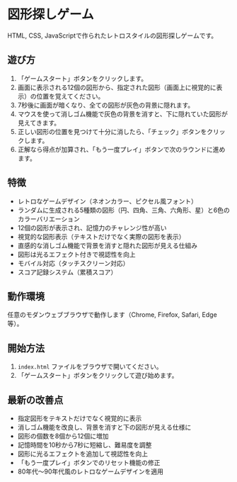 # 図形探しゲーム

HTML, CSS, JavaScriptで作られたレトロスタイルの図形探しゲームです。

## 遊び方

1. 「ゲームスタート」ボタンをクリックします。
2. 画面に表示される12個の図形から、指定された図形（画面上に視覚的に表示）の位置を覚えてください。
3. 7秒後に画面が暗くなり、全ての図形が灰色の背景に隠れます。
4. マウスを使って消しゴム機能で灰色の背景を消すと、下に隠れていた図形が見えてきます。
5. 正しい図形の位置を見つけて十分に消したら、「チェック」ボタンをクリックします。
6. 正解なら得点が加算され、「もう一度プレイ」ボタンで次のラウンドに進めます。

## 特徴

- レトロなゲームデザイン（ネオンカラー、ピクセル風フォント）
- ランダムに生成される5種類の図形（円、四角、三角、六角形、星）と6色のカラーバリエーション
- 12個の図形が表示され、記憶力のチャレンジ性が高い
- 視覚的な図形表示（テキストだけでなく実際の図形を表示）
- 直感的な消しゴム機能で背景を消すと隠れた図形が見える仕組み
- 図形は光るエフェクト付きで視認性を向上
- モバイル対応（タッチスクリーン対応）
- スコア記録システム（累積スコア）

## 動作環境

任意のモダンウェブブラウザで動作します（Chrome, Firefox, Safari, Edge等）。

## 開始方法

1. `index.html` ファイルをブラウザで開いてください。
2. 「ゲームスタート」ボタンをクリックして遊び始めます。

## 最新の改善点

- 指定図形をテキストだけでなく視覚的に表示
- 消しゴム機能を改良し、背景を消すと下の図形が見える仕様に
- 図形の個数を8個から12個に増加
- 記憶時間を10秒から7秒に短縮し、難易度を調整
- 図形に光るエフェクトを追加して視認性を向上
- 「もう一度プレイ」ボタンでのリセット機能の修正
- 80年代〜90年代風のレトロなゲームデザインを適用 